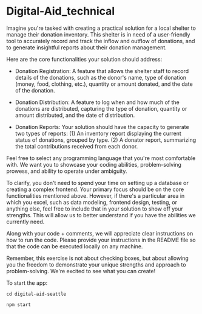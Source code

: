 # Digital-Aid_technical

Imagine you're tasked with creating a practical solution for a local shelter to manage their donation inventory. This shelter is in need of a user-friendly tool to accurately record and track the inflow and outflow of donations, and to generate insightful reports about their donation management.

Here are the core functionalities your solution should address:

- Donation Registration: A feature that allows the shelter staff to record details of the donations, such as the donor's name, type of donation (money, food, clothing, etc.), quantity or amount donated, and the date of the donation.

- Donation Distribution: A feature to log when and how much of the donations are distributed, capturing the type of donation, quantity or amount distributed, and the date of distribution.

- Donation Reports: Your solution should have the capacity to generate two types of reports: (1) An inventory report displaying the current status of donations, grouped by type. (2) A donator report, summarizing the total contributions received from each donor.

Feel free to select any programming language that you're most comfortable with. We want you to showcase your coding abilities, problem-solving prowess, and ability to operate under ambiguity.

To clarify, you don't need to spend your time on setting up a database or creating a complex frontend. Your primary focus should be on the core functionalities mentioned above. However, if there's a particular area in which you excel, such as data modeling, frontend design, testing, or anything else, feel free to include that in your solution to show off your strengths. This will allow us to better understand if you have the abilities we currently need.

Along with your code + comments, we will appreciate clear instructions on how to run the code.
Please provide your instructions in the README file so that the code can be executed locally on any machine.

Remember, this exercise is not about checking boxes, but about allowing you the freedom to demonstrate your unique strengths and approach to problem-solving. We're excited to see what you can create!

To start the app:

```cd digital-aid-seattle```

```npm start```

